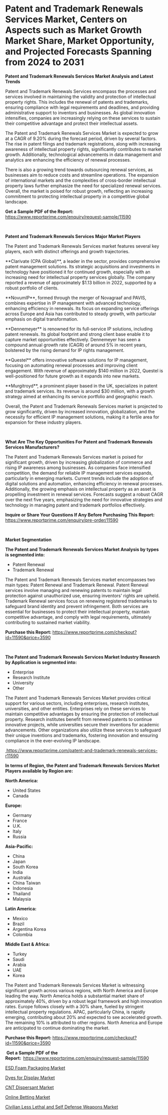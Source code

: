 <p><h1>Patent and Trademark Renewals Services Market, Centers on Aspects such as Market Growth Market Share, Market Opportunity, and Projected Forecasts Spanning from 2024 to 2031</h1></p><p><strong>Patent and Trademark Renewals Services Market Analysis and Latest Trends</strong></p>
<p><p>Patent and Trademark Renewals Services encompass the processes and services involved in maintaining the validity and protection of intellectual property rights. This includes the renewal of patents and trademarks, ensuring compliance with legal requirements and deadlines, and providing administrative support to inventors and businesses. As global innovation intensifies, companies are increasingly relying on these services to sustain their competitive advantage and protect their intellectual assets.</p><p>The Patent and Trademark Renewals Services Market is expected to grow at a CAGR of 9.20% during the forecast period, driven by several factors. The rise in patent filings and trademark registrations, along with increasing awareness of intellectual property rights, significantly contributes to market growth. Additionally, technological advancements in data management and analytics are enhancing the efficiency of renewal processes. </p><p>There is also a growing trend towards outsourcing renewal services, as businesses aim to reduce costs and streamline operations. The expansion of international markets and the complexities of cross-border intellectual property laws further emphasize the need for specialized renewal services. Overall, the market is poised for robust growth, reflecting an increasing commitment to protecting intellectual property in a competitive global landscape.</p></p>
<p><strong>Get a Sample PDF of the Report:&nbsp;</strong> <a href="https://www.reportprime.com/enquiry/request-sample/11590?utm_campaign=1144&utm_medium=2&utm_source=Github&utm_content=ia&utm_term=02122024&utm_id=patent-and-trademark-renewals-services">https://www.reportprime.com/enquiry/request-sample/11590</a></p>
<p>&nbsp;</p>
<p><strong>Patent and Trademark Renewals Services Major Market Players</strong></p>
<p><p>The Patent and Trademark Renewals Services market features several key players, each with distinct offerings and growth trajectories. </p><p>**Clarivate (CPA Global)**, a leader in the sector, provides comprehensive patent management solutions. Its strategic acquisitions and investments in technology have positioned it for continued growth, especially with an increasing need for intellectual property services globally. The company reported a revenue of approximately $1.13 billion in 2022, supported by a robust portfolio of clients.</p><p>**NovumIP**, formed through the merger of Novagraaf and PAVIS, combines expertise in IP management with advanced technology, enhancing efficiency in renewals. Its focus on expanding service offerings across Europe and Asia has contributed to steady growth, with particular emphasis on digital transformation.</p><p>**Dennemeyer** is renowned for its full-service IP solutions, including patent renewals. Its global footprint and strong client base enable it to capture market opportunities effectively. Dennemeyer has seen a compound annual growth rate (CAGR) of around 5% in recent years, bolstered by the rising demand for IP rights management.</p><p>**Questel** offers innovative software solutions for IP management, focusing on automating renewal processes and improving client engagement. With revenue of approximately $140 million in 2022, Questel is well-positioned for future growth as it expands into new markets.</p><p>**Murgitroyd**, a prominent player based in the UK, specializes in patent and trademark services. Its revenue is around $30 million, with a growth strategy aimed at enhancing its service portfolio and geographic reach.</p><p>Overall, the Patent and Trademark Renewals Services market is projected to grow significantly, driven by increased innovation, globalization, and the necessity for efficient IP management solutions, making it a fertile area for expansion for these industry players.</p></p>
<p>&nbsp;</p>
<p><strong>What Are The Key Opportunities For Patent and Trademark Renewals Services Manufacturers?</strong></p>
<p><p>The Patent and Trademark Renewals Services market is poised for significant growth, driven by increasing globalization of commerce and rising IP awareness among businesses. As companies face intensified competition, the demand for reliable IP management services expands, particularly in emerging markets. Current trends include the adoption of digital solutions and automation, enhancing efficiency in renewal processes. Additionally, the growing emphasis on intellectual property as an asset is propelling investment in renewal services. Forecasts suggest a robust CAGR over the next five years, emphasizing the need for innovative strategies and technology in managing patent and trademark portfolios effectively.</p></p>
<p><strong>Inquire or Share Your Questions If Any Before Purchasing This Report:</strong> <a href="https://www.reportprime.com/enquiry/pre-order/11590?utm_campaign=1144&utm_medium=2&utm_source=Github&utm_content=ia&utm_term=02122024&utm_id=patent-and-trademark-renewals-services">https://www.reportprime.com/enquiry/pre-order/11590</a></p>
<p>&nbsp;</p>
<p><strong>Market Segmentation</strong></p>
<p><strong>The Patent and Trademark Renewals Services Market Analysis by types is segmented into:</strong></p>
<p><ul><li>Patent Renewal</li><li>Trademark Renewal</li></ul></p>
<p><p>The Patent and Trademark Renewals Services market encompasses two main types: Patent Renewal and Trademark Renewal. Patent Renewal services involve managing and renewing patents to maintain legal protection against unauthorized use, ensuring inventors' rights are upheld. Trademark Renewal services focus on renewing registered trademarks to safeguard brand identity and prevent infringement. Both services are essential for businesses to protect their intellectual property, maintain competitive advantage, and comply with legal requirements, ultimately contributing to sustained market viability.</p></p>
<p><strong>Purchase this Report:&nbsp;</strong><a href="https://www.reportprime.com/checkout?id=11590&price=3590&utm_campaign=1144&utm_medium=2&utm_source=Github&utm_content=ia&utm_term=02122024&utm_id=patent-and-trademark-renewals-services">https://www.reportprime.com/checkout?id=11590&price=3590</a></p>
<p>&nbsp;</p>
<p><strong>The Patent and Trademark Renewals Services Market Industry Research by Application is segmented into:</strong></p>
<p><ul><li>Enterprise</li><li>Research Institute</li><li>University</li><li>Other</li></ul></p>
<p><p>The Patent and Trademark Renewals Services Market provides critical support for various sectors, including enterprises, research institutes, universities, and other entities. Enterprises rely on these services to maintain competitive advantages by ensuring the protection of intellectual property. Research institutes benefit from renewed patents to continue innovative projects, while universities secure their inventions for academic advancements. Other organizations also utilize these services to safeguard their unique inventions and trademarks, fostering innovation and ensuring compliance in the ever-evolving IP landscape.</p></p>
<p><a href="https://www.reportprime.com/patent-and-trademark-renewals-services-r11590?utm_campaign=1144&utm_medium=2&utm_source=Github&utm_content=ia&utm_term=02122024&utm_id=patent-and-trademark-renewals-services">&nbsp;https://www.reportprime.com/patent-and-trademark-renewals-services-r11590</a></p>
<p><strong>In terms of Region, the Patent and Trademark Renewals Services Market Players available by Region are:</strong></p>
<p>
    <p> <strong> North America: </strong>
        <ul>
            <li>United States</li>
            <li>Canada</li>
        </ul>
        </p> 
    <p> <strong> Europe: </strong>
        <ul>
            <li>Germany</li>
            <li>France</li>
            <li>U.K.</li>
            <li>Italy</li>
            <li>Russia</li>
        </ul>
        </p> 
    <p> <strong> Asia-Pacific: </strong>
        <ul>
            <li>China</li>
            <li>Japan</li>
            <li>South Korea</li>
            <li>India</li>
            <li>Australia</li>
            <li>China Taiwan</li>
            <li>Indonesia</li>
            <li>Thailand</li>
            <li>Malaysia</li>
        </ul>
        </p> 
    <p> <strong> Latin America: </strong>
        <ul>
            <li>Mexico</li>
            <li>Brazil</li>
            <li>Argentina Korea</li>
            <li>Colombia</li>
        </ul>
        </p> 
    <p> <strong> Middle East & Africa: </strong>
        <ul>
            <li>Turkey</li>
            <li>Saudi</li>
            <li>Arabia</li>
            <li>UAE</li>
            <li>Korea</li>
        </ul>
    </p>
    </p>
<p><p>The Patent and Trademark Renewals Services Market is witnessing significant growth across various regions, with North America and Europe leading the way. North America holds a substantial market share of approximately 40%, driven by a robust legal framework and high innovation rates. Europe follows closely with a 30% share, fueled by stringent intellectual property regulations. APAC, particularly China, is rapidly emerging, contributing about 20% and expected to see accelerated growth. The remaining 10% is attributed to other regions. North America and Europe are anticipated to continue dominating the market.</p></p>
<p><strong>Purchase this Report: </strong><a href="https://www.reportprime.com/checkout?id=11590&price=3590&utm_campaign=1144&utm_medium=2&utm_source=Github&utm_content=ia&utm_term=02122024&utm_id=patent-and-trademark-renewals-services">https://www.reportprime.com/checkout?id=11590&price=3590</a></p>
<p>&nbsp;<strong>Get a Sample PDF of the Report:&nbsp;&nbsp;</strong><a href="https://www.reportprime.com/enquiry/request-sample/11590?utm_campaign=1144&utm_medium=2&utm_source=Github&utm_content=ia&utm_term=02122024&utm_id=patent-and-trademark-renewals-services">https://www.reportprime.com/enquiry/request-sample/11590</a></p>
<p><strong></strong></p>
<p><p><a href="https://www.linkedin.com/pulse/market-size-growth-projections-esd-foam-packaging-industry-xkene?utm_campaign=1144&utm_medium=2&utm_source=Github&utm_content=ia&utm_term=02122024&utm_id=patent-and-trademark-renewals-services">ESD Foam Packaging Market</a></p><p><a href="https://issuu.com/reportprime-2/docs/dyes-for-display-market-size-2030.pptx?utm_campaign=1144&utm_medium=2&utm_source=Github&utm_content=ia&utm_term=02122024&utm_id=patent-and-trademark-renewals-services">Dyes for Display Market</a></p><p><a href="https://issuu.com/reportprime-2/docs/cnt-dispersant-market-size-2030.pptx?utm_campaign=1144&utm_medium=2&utm_source=Github&utm_content=ia&utm_term=02122024&utm_id=patent-and-trademark-renewals-services">CNT Dispersant Market</a></p><p><a href="https://github.com/mabutironaldo/Market-Research-Report-List-6/blob/main/online-betting-market.md?utm_campaign=1144&utm_medium=2&utm_source=Github&utm_content=ia&utm_term=02122024&utm_id=patent-and-trademark-renewals-services">Online Betting Market</a></p><p><a href="https://www.linkedin.com/pulse/civilian-less-lethal-self-defense-weapons-markets-path-111-vducf?utm_campaign=1144&utm_medium=2&utm_source=Github&utm_content=ia&utm_term=02122024&utm_id=patent-and-trademark-renewals-services">Civilian Less Lethal and Self Defense Weapons Market</a></p></p>